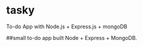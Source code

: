 # tasky
To-do App with Node.js + Express.js + mongoDB

##small to-do app built Node + Express + MongoDB.

